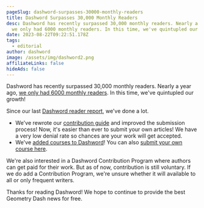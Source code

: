 ```yaml
---
pageSlug: dashword-surpasses-30000-monthly-readers
title: Dashword Surpasses 30,000 Monthly Readers
desc: Dashword has recently surpassed 30,000 monthly readers. Nearly a year ago,
  we only had 6000 monthly readers. In this time, we've quintupled our growth!
date: 2023-08-22T09:22:51.178Z
tags:
  - editorial
author: dashword
image: /assets/img/dashword2.png
affiliateLinks: false
hideAds: false
---
```

Dashword has recently surpassed 30,000 monthly readers. Nearly a year ago, [we only had 6000 monthly readers](/posts/dashword-has-surpassed-6000-monthly-readers/). In this time, we've quintupled our growth!

Since our last [Dashword reader report](/posts/dashword-gets-20000-monthly-readers/), we've done a lot.

- We've rewrote our [contribution guide](/contribute/) and improved the submission process! Now, it's easier than ever to submit your own articles! We have a very low denial rate so chances are your work will get accepted.
- We've [added courses to Dashword](/courses/)! You can also [submit your own course here](/contribute-courses/).

We're also interested in a Dashword Contribution Program where authors can get paid for their work. But as of now, contribution is still voluntary. If we do add a Contribution Program, we're unsure whether it will available to all or only frequent writers.

Thanks for reading Dashword! We hope to continue to provide the best Geometry Dash news for free.